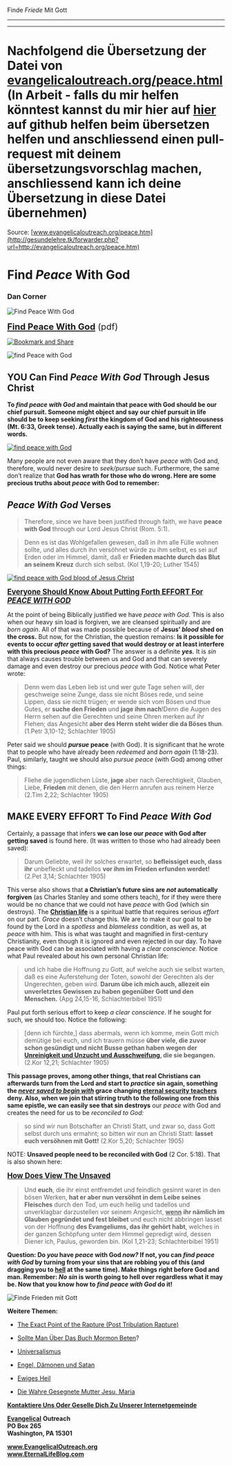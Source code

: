 <!--t Finde Friede Mit Gott - in Arbeit (0% übersetzt) t-->
<!--d Finde Friede Mit Gott - in Arbeit (0% übersetzt) d-->

Finde _Friede_ Mit Gott

- - - 
- - - 

# Nachfolgend die Übersetzung der Datei von [evangelicaloutreach.org/peace.html](http://gesundelehre.tk/forwarder.php?url=http://www.evangelicaloutreach.org/peace.html) (In Arbeit - falls du mir helfen könntest kannst du mir hier auf [hier](https://github.com/gesundelehre/gesundelehre_translate/blob/master/content/static/grundlegende-lehren/finde-friede-mit-gott.md) auf github helfen beim übersetzen helfen und anschliessend einen pull-request mit deinem übersetzungsvorschlag machen, anschliessend kann ich deine Übersetzung in diese Datei übernehmen)


Source: [www.evangelicaloutreach.org/peace.htm](http://gesundelehre.tk/forwarder.php?url=http://evangelicaloutreach.org/peace.htm)

# Find _Peace_ With God

### Dan Corner

![Find Peace With God](../files/pictures/evangelical-find-peace-with-God.jpg)

<big><big>**[Find Peace With God](../files/pictures/peace.pdf)** (pdf)
</big></big>

[![Bookmark and Share](../s7.addthis.com/static/btn/v2/lg-share-en.gif)](http://www.addthis.com/bookmark.php?v=250&username=xa-4ce723c86d857fe0)

![find Peace with God](../files/pictures/a-colorb.gif)



## YOU Can Find _Peace With God_ Through Jesus Christ

**To _find peace with God_ and maintain that peace with God should be our chief pursuit. Someone might object and say our chief pursuit in life should be to keep seeking _first_ the kingdom of God and his righteousness (Mt. 6:33, Greek tense). Actually each is saying the same, but in different words.** 

[![find peace with God](../files/pictures/peace-with-god.jpg "find peace with God")](http://gesundelehre.tk/forwarder.php?url=http://evangelicaloutreach.org/plan-of-salvation.html)

Many people are not even aware that they don’t have _peace_ with God and, therefore, would never desire to _seek/pursue_ such. Furthermore, the same don’t realize that **God has wrath for those who do wrong. Here are some precious truths about _peace_ with God to remember:**



## _Peace With God_ Verses

> Therefore, since we have been justified through faith, we have **peace with God** through our Lord Jesus Christ (Rom. 5:1).

> Denn es ist das Wohlgefallen gewesen, daß in ihm alle Fülle wohnen sollte, und alles durch ihn versöhnet würde zu ihm selbst, es sei auf Erden oder im Himmel, damit, daß er **Frieden machte durch das Blut an seinem Kreuz** durch sich selbst. (Kol 1,19-20; Luther 1545)

[![find peace with God blood of Jesus Christ](../files/pictures/blood-of-Jesus-Christ-peace-with-God.jpg "The key to finding peace with God")](http://gesundelehre.tk/forwarder.php?url=http://evangelicaloutreach.org/jesusblood.html)

<big>**[Everyone Should Know About Putting Forth EFFORT For _PEACE WITH GOD_](#find%20peace%20with%20God)**</big>

At the point of being Biblically justified we have _peace with God._ This is also when our heavy sin load is forgiven, we are cleansed spiritually and are _born again_. All of that was made possible because of **Jesus’ _blood_ shed on the cross.** But now, for the Christian, the question remains: **Is it possible for events to occur _after_ getting saved that would destroy or at least interfere with this precious _peace_ with God?** The answer is a definite **_yes._** It is _sin_ that always causes trouble between us and God and that can severely damage and even destroy our precious _peace_ with God. Notice what Peter wrote:

> ​Denn wem das Leben lieb ist und wer gute Tage sehen will, der geschweige seine Zunge, dass sie nicht Böses rede, und seine Lippen, dass sie nicht trügen; ​er wende sich vom Bösen und thue Gutes, er **suche den Frieden** und **jage ihm nach**! ​Denn die Augen des Herrn sehen auf die Gerechten und seine Ohren merken auf ihr Flehen; das Angesicht **aber des Herrn steht wider die da Böses thun**. (1.Petr 3,10-12; Schlachter 1905)

Peter said we should **_pursue_ peace** (with God). It is significant that he wrote that to people who have already been _redeemed_ and _born again_ (1:18-23). Paul, similarly, taught we should also _pursue peace_ (with God) among other things:

> Fliehe die jugendlichen Lüste, **jage** aber nach Gerechtigkeit, Glauben, Liebe, **Frieden** mit denen, die den Herrn anrufen aus reinem Herze (2.Tim 2,22; Schlachter 1905)


<a name="find%20peace%20with%20God"></a>
## MAKE EVERY EFFORT To Find _Peace With God_

Certainly, a passage that infers **we can lose our _peace_ with God after getting saved** is found here. (It was written to those who had already been saved):

> Darum Geliebte, weil ihr solches erwartet, so **befleissiget euch, dass ihr** unbefleckt und tadellos **vor ihm im Frieden erfunden werdet!** (2.Pet 3,14; Schlachter 1905)

This verse also shows that **a Christian’s future sins are _not_ automatically forgiven** (as Charles Stanley and some others teach), for if they were there would be no chance that we could not have _peace_ with God (which sin destroys). The **[Christian life](http://gesundelehre.tk/forwarder.php?url=http://evangelicaloutreach.org/christian-life.html)** is a spiritual battle that requires serious _effort_ on our part. _Grace_ doesn’t change this. We are to make it our goal to be found by the Lord in a _spotless_ and _blameless_ condition, as well as, at _peace_ with him. This is what was taught and magnified in first-century Christianity, even though it is ignored and even rejected in our day. To have peace with God can be associated with having a _clear conscience._ Notice what Paul revealed about his own personal Christian life:

> und ich habe die Hoffnung zu Gott, auf welche auch sie selbst warten, daß es eine Auferstehung der Toten, sowohl der Gerechten als der Ungerechten, geben wird. **Darum übe ich mich auch, allezeit ein unverletztes Gewissen zu haben gegenüber Gott und den Menschen.** (Apg 24,15-16, Schlachterbibel 1951)

Paul put forth serious effort to keep _a clear conscience_. If he sought for such, we should too. Notice the following:

> [denn ich fürchte,] dass abermals, wenn ich komme, mein Gott mich demütige bei euch, und ich trauern müsse **über viele, die zuvor schon gesündigt und nicht Busse gethan haben wegen der [Unreinigkeit und Unzucht und Ausschweifung](http://gesundelehre.tk/forwarder.php?url=http://evangelicaloutreach.org/practice-sin.htm), die sie begangen.** (2.Kor 12,21; Schlachter 1905)

**This passage proves, among other things, that real Christians can afterwards turn from the Lord and start to _practice_ sin again, something the _[never saved to begin with](http://gesundelehre.tk/forwarder.php?url=http://evangelicaloutreach.org/neversavedargument.htm)_ grace changing [eternal security teachers](http://gesundelehre.tk/forwarder.php?url=http://evangelicaloutreach.org/eternal-security-teachers.html) deny. Also, when we join that stirring truth to the following one from this same epistle, we can easily see that sin destroys**  our _peace_ with God and creates the need for us to be _reconciled to God:_

> so sind wir nun Botschafter an Christi Statt, und zwar so, dass Gott selbst durch uns ermahnt; so bitten wir nun an Christi Statt: **lasset euch versöhnen mit Gott!** (2.Kor 5,20; Schlachter 1905)

NOTE: **Unsaved people need to be reconciled with God** (2 Cor. 5:18). That is also shown here:

<big>**[How Does View The Unsaved](http://gesundelehre.tk/forwarder.php?url=http://evangelicaloutreach.org/unsaved-people.htm)**</big>

> Und **euch**, die ihr einst entfremdet und feindlich gesinnt waret in den bösen Werken, **hat er aber nun versöhnt in dem Leibe seines Fleisches** durch den Tod, um euch heilig und tadellos und unverklagbar darzustellen vor seinem Angesicht, <u>**wenn**</u> **ihr nämlich im Glauben gegründet und fest bleibet** und euch nicht abbringen lasset von der Hoffnung **des Evangeliums, das ihr gehört habt**, welches in der ganzen Schöpfung unter dem Himmel gepredigt wird, dessen Diener ich, Paulus, geworden bin. (Kol 1,21-23; Schlachterbibel 1951)

**Question: Do _you_ have _peace_ with God _now?_ If not, you can _find peace with God_ by turning from your sins that are robbing you of this (and dragging you to [hell](http://gesundelehre.tk/forwarder.php?url=http://evangelicaloutreach.org/hell.html) at the same time). Make things right before God and man. Remember: _No sin_ is worth going to hell over regardless what it may be. Now that you know how to _find peace with God_ do it!**

![Finde Frieden mit Gott](../files/pictures/a-colorb.gif)

**Weitere Themen:**

- [The Exact Point of the Rapture (Post Tribulation Rapture)](http://gesundelehre.tk/forwarder.php?url=http://evangelicaloutreach.org/post-tribulation-rapture.html)

- [Sollte Man Über Das Buch Mormon Beten](http://gesundelehre.tk/forwarder.php?url=http://evangelicaloutreach.org/book-of-mormon.htm)?

- [Universalismus](http://gesundelehre.tk/forwarder.php?url=http://evangelicaloutreach.org/universalism.htm)

- [Engel, Dämonen und Satan](http://gesundelehre.tk/forwarder.php?url=http://evangelicaloutreach.org/angels.html)

- [Ewiges Heil](http://gesundelehre.tk/forwarder.php?url=http://evangelicaloutreach.org/getsaved.html)

- [Die Wahre Gesegnete Mutter Jesu, Maria](http://gesundelehre.tk/forwarder.php?url=http://evangelicaloutreach.org/mother-of-Jesus.html)


**[Kontaktiere Uns Oder Geselle Dich Zu Unserer Internetgemeinde](http://gesundelehre.tk/forwarder.php?url=http://evangelicaloutreach.org/contact.html)**

[**Evangelical**](http://gesundelehre.tk/forwarder.php?url=http://evangelicaloutreach.org/index.html) **Outreach**  
**PO Box 265**   
**Washington, PA 15301**

**www.EvangelicalOutreach.org**  
**www.EternalLifeBlog.com**